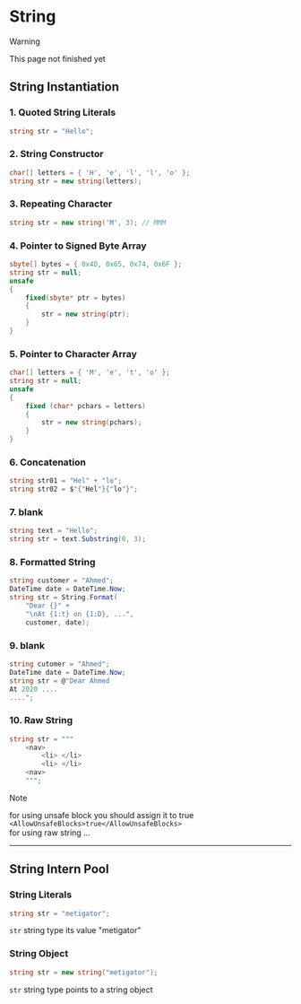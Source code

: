 # String

> [!WARNING]  
> This page not finished yet

## String Instantiation
### 1. Quoted String Literals
```csharp
string str = "Hello";
```
### 2. String Constructor
```csharp
char[] letters = { 'H', 'e', 'l', 'l', 'o' };
string str = new string(letters);
```
### 3. Repeating Character
```csharp
string str = new string('M', 3); // MMM
```
### 4. Pointer to Signed Byte Array
```csharp
sbyte[] bytes = { 0x4D, 0x65, 0x74, 0x6F };
string str = null;
unsafe
{
    fixed(sbyte* ptr = bytes)
    {
        str = new string(ptr);
    }
}
```
### 5. Pointer to Character Array
```csharp
char[] letters = { 'M', 'e', 't', 'o' };
string str = null;
unsafe
{
    fixed (char* pchars = letters)
    {
        str = new string(pchars);
    }
}
```
### 6. Concatenation
```csharp
string str01 = "Hel" + "lo";
string str02 = $"{"Hel"}{"lo"}";
```
### 7. blank
```csharp
string text = "Hello";
string str = text.Substring(0, 3);
```
### 8. Formatted String
```csharp
string customer = "Ahmed";
DateTime date = DateTime.Now;
string str = String.Format(
    "Dear {}" +
    "\nAt {1:t} on {1:D}, ...",
    customer, date);
```
### 9. blank
```csharp
string cutomer = "Ahmed";
DateTime date = DateTime.Now;
string str = @"Dear Ahmed
At 2020 ....
....";
```
### 10. Raw String
```csharp
string str = """
    <nav>
        <li> </li>
        <li> </li>
    <nav>
    """;
```
> [!NOTE]  
> for using unsafe block you should assign it to true `<AllowUnsafeBlocks>true</AllowUnsafeBlocks>`<br>
> for using raw string ...
----
## String Intern Pool
### String Literals
```csharp
string str = "metigator";
```
`str` string type its value "metigator"
### String Object
```csharp
string str = new string("metigator");
```
`str` string type points to a string object
